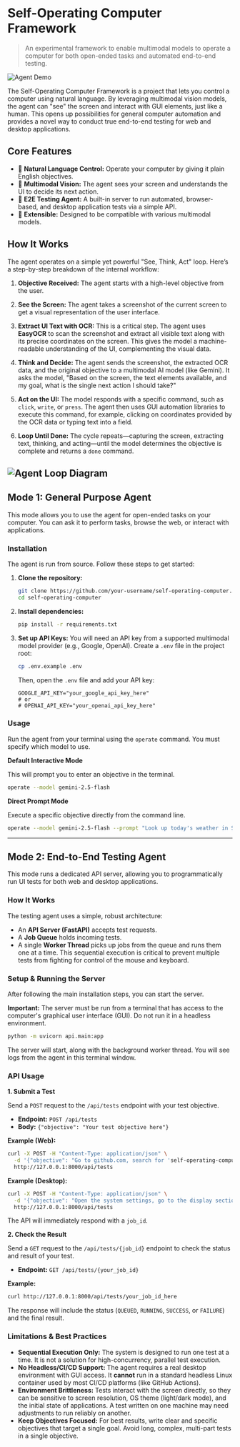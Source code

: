 # Self-Operating Computer Framework

> An experimental framework to enable multimodal models to operate a computer for both open-ended tasks and automated end-to-end testing.

<!-- TODO: Record and replace with a GIF of the agent in action -->
![Agent Demo](https://raw.githubusercontent.com/otherside-research/self-operating-computer/main/readme/hero.gif)

The Self-Operating Computer Framework is a project that lets you control a computer using natural language. By leveraging multimodal vision models, the agent can "see" the screen and interact with GUI elements, just like a human. This opens up possibilities for general computer automation and provides a novel way to conduct true end-to-end testing for web and desktop applications.

## Core Features

- 🤖 **Natural Language Control:** Operate your computer by giving it plain English objectives.
- 🔬 **Multimodal Vision:** The agent sees your screen and understands the UI to decide its next action.
- 🧪 **E2E Testing Agent:** A built-in server to run automated, browser-based, and desktop application tests via a simple API.
- 🔌 **Extensible:** Designed to be compatible with various multimodal models.

## How It Works

The agent operates on a simple yet powerful "See, Think, Act" loop. Here’s a step-by-step breakdown of the internal workflow:

1.  **Objective Received:** The agent starts with a high-level objective from the user.

2.  **See the Screen:** The agent takes a screenshot of the current screen to get a visual representation of the user interface.

3.  **Extract UI Text with OCR:** This is a critical step. The agent uses **EasyOCR** to scan the screenshot and extract all visible text along with its precise coordinates on the screen. This gives the model a machine-readable understanding of the UI, complementing the visual data.

4.  **Think and Decide:** The agent sends the screenshot, the extracted OCR data, and the original objective to a multimodal AI model (like Gemini). It asks the model, "Based on the screen, the text elements available, and my goal, what is the single next action I should take?"

5.  **Act on the UI:** The model responds with a specific command, such as `click`, `write`, or `press`. The agent then uses GUI automation libraries to execute this command, for example, clicking on coordinates provided by the OCR data or typing text into a field.

6.  **Loop Until Done:** The cycle repeats—capturing the screen, extracting text, thinking, and acting—until the model determines the objective is complete and returns a `done` command.

![Agent Loop Diagram](readme/agent_loop.png) 
---

## Mode 1: General Purpose Agent

This mode allows you to use the agent for open-ended tasks on your computer. You can ask it to perform tasks, browse the web, or interact with applications.

### Installation

The agent is run from source. Follow these steps to get started:

1.  **Clone the repository:**
    ```bash
    git clone https://github.com/your-username/self-operating-computer.git
    cd self-operating-computer
    ```

2.  **Install dependencies:**
    ```bash
    pip install -r requirements.txt
    ```

3.  **Set up API Keys:**
    You will need an API key from a supported multimodal model provider (e.g., Google, OpenAI). Create a `.env` file in the project root:
    ```bash
    cp .env.example .env
    ```
    Then, open the `.env` file and add your API key:
    ```
    GOOGLE_API_KEY="your_google_api_key_here"
    # or
    # OPENAI_API_KEY="your_openai_api_key_here"
    ```

### Usage

Run the agent from your terminal using the `operate` command. You must specify which model to use.

**Default Interactive Mode**

This will prompt you to enter an objective in the terminal.

```bash
operate --model gemini-2.5-flash
```

**Direct Prompt Mode**

Execute a specific objective directly from the command line.

```bash
operate --model gemini-2.5-flash --prompt "Look up today's weather in San Francisco and write it in a new text file on the desktop."
```

---

## Mode 2: End-to-End Testing Agent

This mode runs a dedicated API server, allowing you to programmatically run UI tests for both web and desktop applications.

### How It Works

The testing agent uses a simple, robust architecture:
- An **API Server (FastAPI)** accepts test requests.
- A **Job Queue** holds incoming tests.
- A single **Worker Thread** picks up jobs from the queue and runs them one at a time. This sequential execution is critical to prevent multiple tests from fighting for control of the mouse and keyboard.

### Setup & Running the Server

After following the main installation steps, you can start the server.

**Important:** The server must be run from a terminal that has access to the computer's graphical user interface (GUI). Do not run it in a headless environment.

```bash
python -m uvicorn api.main:app
```

The server will start, along with the background worker thread. You will see logs from the agent in this terminal window.

### API Usage

**1. Submit a Test**

Send a `POST` request to the `/api/tests` endpoint with your test objective.

- **Endpoint:** `POST /api/tests`
- **Body:** `{"objective": "Your test objective here"}`

**Example (Web):**
```bash
curl -X POST -H "Content-Type: application/json" \
  -d '{"objective": "Go to github.com, search for 'self-operating-computer', and open the first result."}' \
  http://127.0.0.1:8000/api/tests
```

**Example (Desktop):**
```bash
curl -X POST -H "Content-Type: application/json" \
  -d '{"objective": "Open the system settings, go to the display section, and check if night mode is enabled."}' \
  http://127.0.0.1:8000/api/tests
```

The API will immediately respond with a `job_id`.

**2. Check the Result**

Send a `GET` request to the `/api/tests/{job_id}` endpoint to check the status and result of your test.

- **Endpoint:** `GET /api/tests/{your_job_id}`

**Example:**
```bash
curl http://127.0.0.1:8000/api/tests/your_job_id_here
```

The response will include the status (`QUEUED`, `RUNNING`, `SUCCESS`, or `FAILURE`) and the final result.

### Limitations & Best Practices

- **Sequential Execution Only:** The system is designed to run one test at a time. It is not a solution for high-concurrency, parallel test execution.
- **No Headless/CI/CD Support:** The agent requires a real desktop environment with GUI access. It **cannot** run in a standard headless Linux container used by most CI/CD platforms (like GitHub Actions).
- **Environment Brittleness:** Tests interact with the screen directly, so they can be sensitive to screen resolution, OS theme (light/dark mode), and the initial state of applications. A test written on one machine may need adjustments to run reliably on another.
- **Keep Objectives Focused:** For best results, write clear and specific objectives that target a single goal. Avoid long, complex, multi-part tests in a single objective.
